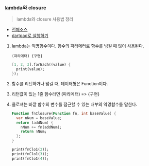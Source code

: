### lambda와 closure
> lambda와 closure 사용법 정리

- [전체소스](lambda_closure.dart)
- [dartpad로 실행하기](https://dartpad.dev/a2208065fff51effb05d4fd1d9fb6d2f)

1. lambda는 익명함수이다. 함수의 파라메터로 함수를 넘길 때 많이 사용된다. 
    ~~~
    (파라메터) {구현} 
    ~~~

    ~~~dart
    [1, 2, 3].forEach((value) {
      print(value);
    });
    ~~~

3. 함수를 리턴하거나 넘길 때, 데이터형은 Function이다. 
4. 리턴값이 있는 1줄 함수라면 (파라메터) => {구현}
5. 클로져는 바깥 함수의 변수를 점근할 수 있는 내부의 익명함수를 말한다. 
   ~~~dart
   Function fnClosure(Function fn, int baseValue) {
     var nNum = baseValue;
     return (addNum) {
       nNum += fn(addNum);
       return nNum;
     };
   }

   print(fnClo1(2));
   print(fnClo1(3));
   print(fnClo1(4)); 
   ~~~
